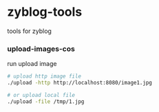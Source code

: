 # zyblog-tools
tools for zyblog


### upload-images-cos

run upload image

```bash
# upload http image file
./upload -http http://localhost:8080/image1.jpg

# or upload local file
./upload -file /tmp/1.jpg
```